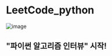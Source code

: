 # LeetCode_python

![image](https://user-images.githubusercontent.com/35412566/133289895-8f210982-76be-489f-a229-17b9c22f5a25.png)
<br>
## "파이썬 알고리즘 인터뷰" 시작!
